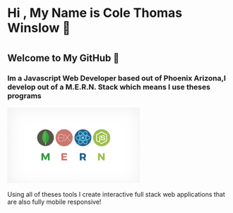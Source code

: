 <h1> Hi , My Name is Cole Thomas Winslow 🚀<h1/>

## Welcome to My GitHub 👾
<h3>Im a Javascript Web Developer based out of Phoenix Arizona,I develop out of a M.E.R.N. Stack which means I use theses programs</h3>

<img src="Mern.jpeg" alt="M.E.R.N" width="300"/>




<p>Using all of theses tools I create interactive full stack web applications that are also fully mobile responsive!</p>
